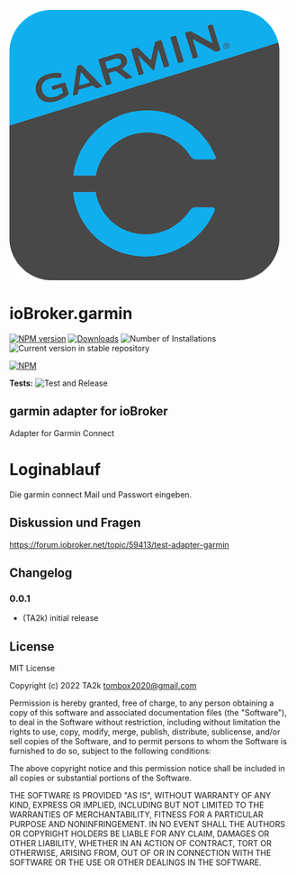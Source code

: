 ![Logo](admin/garmin.png)

# ioBroker.garmin

[![NPM version](https://img.shields.io/npm/v/iobroker.garmin.svg)](https://www.npmjs.com/package/iobroker.garmin)
[![Downloads](https://img.shields.io/npm/dm/iobroker.garmin.svg)](https://www.npmjs.com/package/iobroker.garmin)
![Number of Installations](https://iobroker.live/badges/garmin-installed.svg)
![Current version in stable repository](https://iobroker.live/badges/garmin-stable.svg)

[![NPM](https://nodei.co/npm/iobroker.garmin.png?downloads=true)](https://nodei.co/npm/iobroker.garmin/)

**Tests:** ![Test and Release](https://github.com/TA2k/ioBroker.garmin/workflows/Test%20and%20Release/badge.svg)

## garmin adapter for ioBroker

Adapter for Garmin Connect

# Loginablauf

Die garmin connect Mail und Passwort eingeben.

## Diskussion und Fragen

<https://forum.iobroker.net/topic/59413/test-adapter-garmin>

## Changelog

### 0.0.1

- (TA2k) initial release

## License

MIT License

Copyright (c) 2022 TA2k <tombox2020@gmail.com>

Permission is hereby granted, free of charge, to any person obtaining a copy
of this software and associated documentation files (the "Software"), to deal
in the Software without restriction, including without limitation the rights
to use, copy, modify, merge, publish, distribute, sublicense, and/or sell
copies of the Software, and to permit persons to whom the Software is
furnished to do so, subject to the following conditions:

The above copyright notice and this permission notice shall be included in all
copies or substantial portions of the Software.

THE SOFTWARE IS PROVIDED "AS IS", WITHOUT WARRANTY OF ANY KIND, EXPRESS OR
IMPLIED, INCLUDING BUT NOT LIMITED TO THE WARRANTIES OF MERCHANTABILITY,
FITNESS FOR A PARTICULAR PURPOSE AND NONINFRINGEMENT. IN NO EVENT SHALL THE
AUTHORS OR COPYRIGHT HOLDERS BE LIABLE FOR ANY CLAIM, DAMAGES OR OTHER
LIABILITY, WHETHER IN AN ACTION OF CONTRACT, TORT OR OTHERWISE, ARISING FROM,
OUT OF OR IN CONNECTION WITH THE SOFTWARE OR THE USE OR OTHER DEALINGS IN THE
SOFTWARE.
